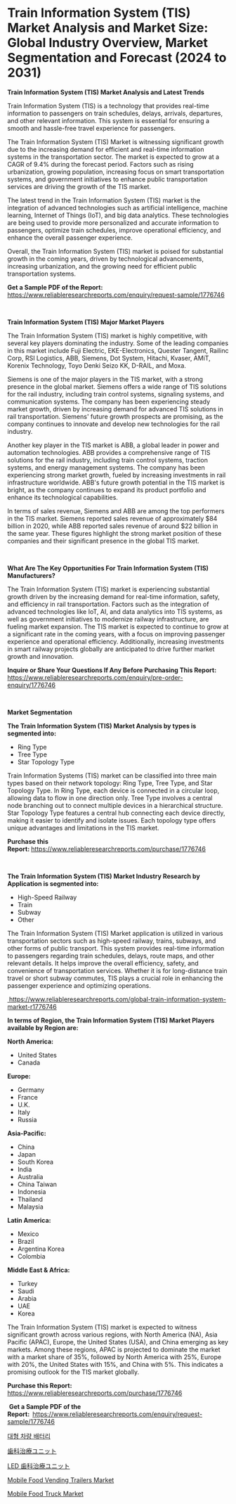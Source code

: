 <p><h1>Train Information System (TIS) Market Analysis and Market Size: Global Industry Overview, Market Segmentation and Forecast (2024 to 2031)</h1></p><p><strong>Train Information System (TIS) Market Analysis and Latest Trends</strong></p>
<p><p>Train Information System (TIS) is a technology that provides real-time information to passengers on train schedules, delays, arrivals, departures, and other relevant information. This system is essential for ensuring a smooth and hassle-free travel experience for passengers.</p><p>The Train Information System (TIS) Market is witnessing significant growth due to the increasing demand for efficient and real-time information systems in the transportation sector. The market is expected to grow at a CAGR of 9.4% during the forecast period. Factors such as rising urbanization, growing population, increasing focus on smart transportation systems, and government initiatives to enhance public transportation services are driving the growth of the TIS market.</p><p>The latest trend in the Train Information System (TIS) market is the integration of advanced technologies such as artificial intelligence, machine learning, Internet of Things (IoT), and big data analytics. These technologies are being used to provide more personalized and accurate information to passengers, optimize train schedules, improve operational efficiency, and enhance the overall passenger experience.</p><p>Overall, the Train Information System (TIS) market is poised for substantial growth in the coming years, driven by technological advancements, increasing urbanization, and the growing need for efficient public transportation systems.</p></p>
<p><strong>Get a Sample PDF of the Report:&nbsp;</strong> <a href="https://www.reliableresearchreports.com/enquiry/request-sample/1776746">https://www.reliableresearchreports.com/enquiry/request-sample/1776746</a></p>
<p>&nbsp;</p>
<p><strong>Train Information System (TIS) Major Market Players</strong></p>
<p><p>The Train Information System (TIS) market is highly competitive, with several key players dominating the industry. Some of the leading companies in this market include Fuji Electric, EKE-Electronics, Quester Tangent, Railinc Corp, RSI Logistics, ABB, Siemens, Dot System, Hitachi, Kvaser, AMiT, Korenix Technology, Toyo Denki Seizo KK, D-RAIL, and Moxa.</p><p>Siemens is one of the major players in the TIS market, with a strong presence in the global market. Siemens offers a wide range of TIS solutions for the rail industry, including train control systems, signaling systems, and communication systems. The company has been experiencing steady market growth, driven by increasing demand for advanced TIS solutions in rail transportation. Siemens' future growth prospects are promising, as the company continues to innovate and develop new technologies for the rail industry.</p><p>Another key player in the TIS market is ABB, a global leader in power and automation technologies. ABB provides a comprehensive range of TIS solutions for the rail industry, including train control systems, traction systems, and energy management systems. The company has been experiencing strong market growth, fueled by increasing investments in rail infrastructure worldwide. ABB's future growth potential in the TIS market is bright, as the company continues to expand its product portfolio and enhance its technological capabilities.</p><p>In terms of sales revenue, Siemens and ABB are among the top performers in the TIS market. Siemens reported sales revenue of approximately $84 billion in 2020, while ABB reported sales revenue of around $22 billion in the same year. These figures highlight the strong market position of these companies and their significant presence in the global TIS market.</p></p>
<p>&nbsp;</p>
<p><strong>What Are The Key Opportunities For Train Information System (TIS) Manufacturers?</strong></p>
<p><p>The Train Information System (TIS) market is experiencing substantial growth driven by the increasing demand for real-time information, safety, and efficiency in rail transportation. Factors such as the integration of advanced technologies like IoT, AI, and data analytics into TIS systems, as well as government initiatives to modernize railway infrastructure, are fueling market expansion. The TIS market is expected to continue to grow at a significant rate in the coming years, with a focus on improving passenger experience and operational efficiency. Additionally, increasing investments in smart railway projects globally are anticipated to drive further market growth and innovation.</p></p>
<p><strong>Inquire or Share Your Questions If Any Before Purchasing This Report:</strong> <a href="https://www.reliableresearchreports.com/enquiry/pre-order-enquiry/1776746">https://www.reliableresearchreports.com/enquiry/pre-order-enquiry/1776746</a></p>
<p>&nbsp;</p>
<p><strong>Market Segmentation</strong></p>
<p><strong>The Train Information System (TIS) Market Analysis by types is segmented into:</strong></p>
<p><ul><li>Ring Type</li><li>Tree Type</li><li>Star Topology Type</li></ul></p>
<p><p>Train Information Systems (TIS) market can be classified into three main types based on their network topology: Ring Type, Tree Type, and Star Topology Type. In Ring Type, each device is connected in a circular loop, allowing data to flow in one direction only. Tree Type involves a central node branching out to connect multiple devices in a hierarchical structure. Star Topology Type features a central hub connecting each device directly, making it easier to identify and isolate issues. Each topology type offers unique advantages and limitations in the TIS market.</p></p>
<p><strong>Purchase this Report:&nbsp;</strong><a href="https://www.reliableresearchreports.com/purchase/1776746">https://www.reliableresearchreports.com/purchase/1776746</a></p>
<p>&nbsp;</p>
<p><strong>The Train Information System (TIS) Market Industry Research by Application is segmented into:</strong></p>
<p><ul><li>High-Speed Railway</li><li>Train</li><li>Subway</li><li>Other</li></ul></p>
<p><p>The Train Information System (TIS) Market application is utilized in various transportation sectors such as high-speed railway, trains, subways, and other forms of public transport. This system provides real-time information to passengers regarding train schedules, delays, route maps, and other relevant details. It helps improve the overall efficiency, safety, and convenience of transportation services. Whether it is for long-distance train travel or short subway commutes, TIS plays a crucial role in enhancing the passenger experience and optimizing operations.</p></p>
<p><a href="https://www.reliableresearchreports.com/global-train-information-system-market-r1776746">&nbsp;https://www.reliableresearchreports.com/global-train-information-system-market-r1776746</a></p>
<p><strong>In terms of Region, the Train Information System (TIS) Market Players available by Region are:</strong></p>
<p>
    <p> <strong> North America: </strong>
        <ul>
            <li>United States</li>
            <li>Canada</li>
        </ul>
        </p> 
    <p> <strong> Europe: </strong>
        <ul>
            <li>Germany</li>
            <li>France</li>
            <li>U.K.</li>
            <li>Italy</li>
            <li>Russia</li>
        </ul>
        </p> 
    <p> <strong> Asia-Pacific: </strong>
        <ul>
            <li>China</li>
            <li>Japan</li>
            <li>South Korea</li>
            <li>India</li>
            <li>Australia</li>
            <li>China Taiwan</li>
            <li>Indonesia</li>
            <li>Thailand</li>
            <li>Malaysia</li>
        </ul>
        </p> 
    <p> <strong> Latin America: </strong>
        <ul>
            <li>Mexico</li>
            <li>Brazil</li>
            <li>Argentina Korea</li>
            <li>Colombia</li>
        </ul>
        </p> 
    <p> <strong> Middle East & Africa: </strong>
        <ul>
            <li>Turkey</li>
            <li>Saudi</li>
            <li>Arabia</li>
            <li>UAE</li>
            <li>Korea</li>
        </ul>
    </p>
    </p>
<p><p>The Train Information System (TIS) market is expected to witness significant growth across various regions, with North America (NA), Asia Pacific (APAC), Europe, the United States (USA), and China emerging as key markets. Among these regions, APAC is projected to dominate the market with a market share of 35%, followed by North America with 25%, Europe with 20%, the United States with 15%, and China with 5%. This indicates a promising outlook for the TIS market globally.</p></p>
<p><strong>Purchase this Report: </strong><a href="https://www.reliableresearchreports.com/purchase/1776746">https://www.reliableresearchreports.com/purchase/1776746</a></p>
<p>&nbsp;<strong>Get a Sample PDF of the Report:&nbsp;&nbsp;</strong><a href="https://www.reliableresearchreports.com/enquiry/request-sample/1776746">https://www.reliableresearchreports.com/enquiry/request-sample/1776746</a></p>
<p><strong></strong></p>
<p><p><a href="https://github.com/chupp85/Market-Research-Report-List-1/blob/main/8435088114898.md">대형 차량 배터리</a></p><p><a href="https://github.com/Andrewones2023/Market-Research-Report-List-1/blob/main/1736848127827.md">歯科治療ユニット</a></p><p><a href="https://github.com/ChloeConn27/Market-Research-Report-List-1/blob/main/5446191127828.md">LED 歯科治療ユニット</a></p><p><a href="https://github.com/thereveren80/Market-Research-Report-List-1/blob/main/mobile-food-vending-trailers-market.md">Mobile Food Vending Trailers Market</a></p><p><a href="https://github.com/whpnbwim9/Market-Research-Report-List-1/blob/main/mobile-food-truck-market.md">Mobile Food Truck Market</a></p></p>